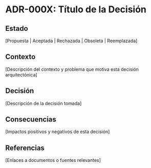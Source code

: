 # ADR-000X: Título de la Decisión

## Estado

[Propuesta | Aceptada | Rechazada | Obsoleta | Reemplazada]

## Contexto

[Descripción del contexto y problema que motiva esta decisión arquitectónica]

## Decisión

[Descripción de la decisión tomada]

## Consecuencias

[Impactos positivos y negativos de esta decisión]

## Referencias

[Enlaces a documentos o fuentes relevantes]
